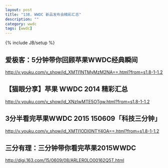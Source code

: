 ```yaml
---
layout: post
title: "138. WWDC 新品发布会精彩汇总"
description: ""
category: wwdc
tags: [wwdc]
---
```

{% include JB/setup %}

## 爱极客：5分钟带你回顾苹果WWDC经典瞬间

<http://v.youku.com/v_show/id_XMTI1NTMyMzM2NA==.html?from=s1.8-1-1.2>

## 【猫眼分享】苹果 WWDC 2014 精彩汇总

<http://v.youku.com/v_show/id_XNzIwMTE5OTgw.html?from=s1.8-1-1.2>

## 3分半看完苹果WWDC 2015 150609「科技三分钟」

<http://v.youku.com/v_show/id_XMTI1ODI0NTY4OA==.html?from=s1.8-1-1.2>

## 三分有理：三分钟带你看完苹果2015WWDC

<http://digi.163.com/15/0609/08/ARLER0LO00162Q5T.html>

